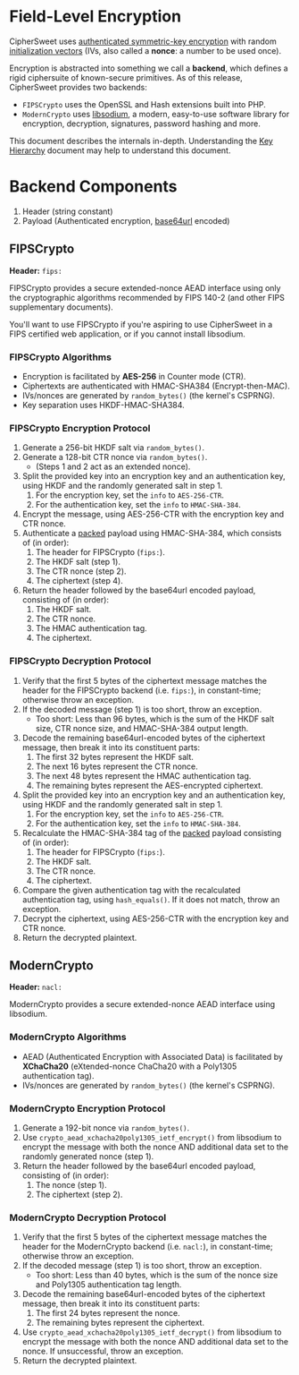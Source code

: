 # Field-Level Encryption

CipherSweet uses [authenticated symmetric-key encryption](https://paragonie.com/blog/2015/05/using-encryption-and-authentication-correctly)
with random [initialization vectors](http://www.cryptofails.com/post/70059609995/crypto-noobs-1-initialization-vectors)
(IVs, also called a **nonce**: a number to be used once).

Encryption is abstracted into something we call a **backend**, which
defines a rigid ciphersuite of known-secure primitives. As of this
release, CipherSweet provides two backends:

* `FIPSCrypto` uses the OpenSSL and Hash extensions built into PHP.
* `ModernCrypto` uses [libsodium](https://download.libsodium.org/doc/),
  a modern, easy-to-use software library for encryption, decryption,
  signatures, password hashing and more.

This document describes the internals in-depth. Understanding the
[Key Hierarchy](01-key-hierarchy.md) document may help to understand
this document.

# Backend Components

1. Header (string constant)
2. Payload (Authenticated encryption, [base64url](https://tools.ietf.org/html/rfc4648#page-7)
   encoded)

## FIPSCrypto

**Header:** `fips:`

FIPSCrypto provides a secure extended-nonce AEAD interface using only
the cryptographic algorithms recommended by FIPS 140-2 (and other FIPS
supplementary documents).

You'll want to use FIPSCrypto if you're
aspiring to use CipherSweet in a FIPS certified web application, or if
you cannot install libsodium.

### FIPSCrypto Algorithms

* Encryption is facilitated by **AES-256** in Counter mode (CTR).
* Ciphertexts are authenticated with HMAC-SHA384 (Encrypt-then-MAC).
* IVs/nonces are generated by `random_bytes()` (the kernel's CSPRNG).
* Key separation uses HKDF-HMAC-SHA384.

### FIPSCrypto Encryption Protocol

1. Generate a 256-bit HKDF salt via `random_bytes()`.
2. Generate a 128-bit CTR nonce via `random_bytes()`.
   * (Steps 1 and 2 act as an extended nonce).
3. Split the provided key into an encryption key and an authentication
   key, using HKDF and the randomly generated salt in step 1.
   1. For the encryption key, set the `info` to `AES-256-CTR`.
   2. For the authentication key, set the `info` to `HMAC-SHA-384`.
4. Encrypt the message, using AES-256-CTR with the encryption key
   and CTR nonce.
5. Authenticate a [packed](04-packing.md) payload using HMAC-SHA-384,
   which consists of (in order):
   1. The header for FIPSCrypto (`fips:`).
   2. The HKDF salt (step 1).
   3. The CTR nonce (step 2).
   4. The ciphertext (step 4).
6. Return the header followed by the base64url encoded payload,
   consisting of (in order):
   1. The HKDF salt.
   2. The CTR nonce.
   3. The HMAC authentication tag.
   4. The ciphertext.

### FIPSCrypto Decryption Protocol

1. Verify that the first 5 bytes of the ciphertext message matches the
   header for the FIPSCrypto backend (i.e. `fips:`), in constant-time;
   otherwise throw an exception.
2. If the decoded message (step 1) is too short, throw an exception.
   * Too short: Less than 96 bytes, which is the sum of the HKDF salt
     size, CTR nonce size, and HMAC-SHA-384 output length.
3. Decode the remaining base64url-encoded bytes of the ciphertext
   message, then break it into its constituent parts:
   1. The first 32 bytes represent the HKDF salt.
   2. The next 16 bytes represent the CTR nonce.
   3. The next 48 bytes represent the HMAC authentication tag.
   4. The remaining bytes represent the AES-encrypted ciphertext.
4. Split the provided key into an encryption key and an authentication
   key, using HKDF and the randomly generated salt in step 1.
   1. For the encryption key, set the `info` to `AES-256-CTR`.
   2. For the authentication key, set the `info` to `HMAC-SHA-384`.
5. Recalculate the HMAC-SHA-384 tag of the [packed](04-packing.md)
   payload consisting of (in order):
   1. The header for FIPSCrypto (`fips:`).
   2. The HKDF salt.
   3. The CTR nonce.
   4. The ciphertext.
6. Compare the given authentication tag with the recalculated
   authentication tag, using `hash_equals()`. If it does not match,
   throw an exception.
7. Decrypt the ciphertext, using AES-256-CTR with the encryption key
   and CTR nonce.
8. Return the decrypted plaintext.


## ModernCrypto

**Header:** `nacl:`

ModernCrypto provides a secure extended-nonce AEAD interface using
libsodium.

### ModernCrypto Algorithms

* AEAD (Authenticated Encryption with Associated Data) is facilitated by
  **XChaCha20** (eXtended-nonce ChaCha20 with a Poly1305 authentication
  tag).
* IVs/nonces are generated by `random_bytes()` (the kernel's CSPRNG).

### ModernCrypto Encryption Protocol

1. Generate a 192-bit nonce via `random_bytes()`.
2. Use `crypto_aead_xchacha20poly1305_ietf_encrypt()` from libsodium
   to encrypt the message with both the nonce AND additional data set
   to the randomly generated nonce (step 1).
3. Return the header followed by the base64url encoded payload,
   consisting of (in order):
   1. The nonce (step 1).
   2. The ciphertext (step 2).

### ModernCrypto Decryption Protocol

1. Verify that the first 5 bytes of the ciphertext message matches the
   header for the ModernCrypto backend (i.e. `nacl:`), in constant-time;
   otherwise throw an exception.
2. If the decoded message (step 1) is too short, throw an exception.
   * Too short: Less than 40 bytes, which is the sum of the nonce size
     and Poly1305 authentication tag length.
3. Decode the remaining base64url-encoded bytes of the ciphertext
   message, then break it into its constituent parts:
   1. The first 24 bytes represent the nonce.
   4. The remaining bytes represent the ciphertext.
4. Use `crypto_aead_xchacha20poly1305_ietf_decrypt()` from libsodium
   to encrypt the message with both the nonce AND additional data set
   to the nonce. If unsuccessful, throw an exception.
5. Return the decrypted plaintext.
